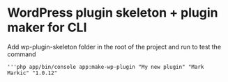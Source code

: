 # WordPress plugin skeleton + plugin maker for CLI
Add wp-plugin-skeleton folder in the root of the project and run to test the command
    
    '''php app/bin/console app:make-wp-plugin "My new plugin" "Mark Markic" "1.0.12"
